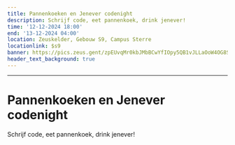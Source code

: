 ```yaml
---
title: Pannenkoeken en Jenever codenight
description: Schrijf code, eet pannenkoek, drink jenever!
time: '12-12-2024 18:00'
end: '13-12-2024 04:00'
location: Zeuskelder, Gebouw S9, Campus Sterre
locationlink: $s9
banner: https://pics.zeus.gent/zpEUvqMr0kbJMbBCwYfIOpy5QB1vJLLaOoW4OG8S.jpg
header_text_background: true
---
```

---

# Pannenkoeken en Jenever codenight
Schrijf code, eet pannenkoek, drink jenever!


